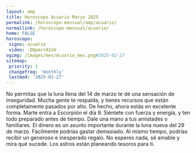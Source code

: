 ```yaml
---
layout: amp
title: Horoscopo Acuario Marzo 2025 
permalink: /horoscopo-mensual/amp/acuario/
normallink: /horoscopo-mensual/acuario/
home: FALSE
horoscopo:
 signo: acuario
 video: -DQpmrrAIeU
ogimg: /images/mes/Acuario_mes.png#2025-02-27
sitemap:
 priority: 1
 changefreq: 'monthly'
 lastmod: '2025-02-27'
---
```



No permitas que la luna llena del 14 de marzo te dé una sensación de inseguridad. Mucha gente te respalda, y tienes recursos que están completamente pasados por alto. De hecho, ahora estás en excelente forma. Marte entra a Escorpión el día 9. Siéntete con fuerza y energía, y ten todo preparado antes de tiempo. Dale una mano a tus amistades o familiares. El dinero es un asunto importante durante la luna nueva del 29 de marzo. Fácilmente podrías gastar demasiado. Al mismo tiempo, podrías recibir un generoso e inesperado regalo. No esperes nada, sé amable y mira qué sucede. Los astros están planeando tesoros para ti. 